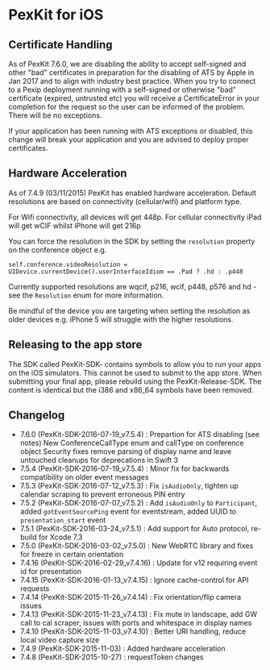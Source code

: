 # PexKit for iOS

## Certificate Handling

As of PexKit 7.6.0, we are disabling the ability to accept self-signed
and other "bad" certificates in preparation for the disabling of ATS
by Apple in Jan 2017 and to align with industry best practice.  When you
try to connect to a Pexip deployment running with a self-signed or
otherwise "bad" certificate (expired, untrusted etc) you will receive
a CertificateError in your completion for the request so the user can
be informed of the problem.  There will be no exceptions.

If your application has been running with ATS exceptions or disabled,
this change will break your application and you are advised to deploy
proper certificates.

## Hardware Acceleration

As of 7.4.9 (03/11/2015) PexKit has enabled hardware acceleration.
Default resolutions are based on connectivity (cellular/wifi) and
platform type.

For Wifi connectivity, all devices will get 448p.  For cellular
connectivity iPad will get wCIF whilst iPhone will get 216p

You can force the resolution in the SDK by setting the `resolution`
property on the conference object e.g.

    self.conference.videoResolution = UIDevice.currentDevice().userInterfaceIdiom == .Pad ? .hd : .p448

Currently supported resolutions are wqcif, p216, wcif, p448, p576 and
hd - see the `Resolution` enum for more information.

Be mindful of the device you are targeting when setting the
resolution as older devices e.g. iPhone 5 will struggle with the
higher resolutions.

## Releasing to the app store

The SDK called PexKit-SDK-<date> contains symbols to allow you to run
your apps on the iOS simulators.  This cannot be used to submit to the
app store.  When submitting your final app, please rebuild using the
PexKit-Release-SDK.  The content is identical but the i386 and x86_64
symbols have been removed.

## Changelog

 - 7.6.0 (PexKit-SDK-2016-07-19_v7.5.4)   : Prepartion for ATS disabling (see notes)
                                            New ConferenceCallType enum and callType on conference object
											Security fixes
											remove parsing of display name and leave untouched
											cleanups for deprecations in Swift 3
 - 7.5.4 (PexKit-SDK-2016-07-19_v7.5.4)   : Minor fix for backwards compatibility on older event
                                            messages
 - 7.5.3 (PexKit-SDK-2016-07-12_v7.5.3)   : Fix `isAudioOnly`, tighten up calendar scraping
                                            to prevent erroneous PIN entry
 - 7.5.2 (PexKit-SDK-2016-07-07_v7.5.2)   : Add `isAudioOnly` to `Participant`, added `gotEventSourcePing` event
                                            for eventstream, added UUID to `presentation_start` event
 - 7.5.1 (PexKit-SDK-2016-03-24_v7.5.1)   : Add support for Auto protocol, re-build for Xcode 7.3
 - 7.5.0 (PexKit-SDK-2016-03-02_v7.5.0)   : New WebRTC library and fixes for freeze in certain orientation
 - 7.4.16 (PexKit-SDK-2016-02-29_v7.4.16) : Update for v12 requiring event id for presentation
 - 7.4.15 (PexKit-SDK-2016-01-13_v7.4.15) : Ignore cache-control for API requests
 - 7.4.14 (PexKit-SDK-2015-11-26_v7.4.14) : Fix orientation/flip camera issues
 - 7.4.13 (PexKit-SDK-2015-11-23_v7.4.13) : Fix mute in landscape, add GW call to cal scraper,
                                            issues with ports and whitespace in display names
 - 7.4.10 (PexKit-SDK-2015-11-03_v7.4.10) : Better URI handling, reduce local video capture size
 - 7.4.9  (PexKit-SDK-2015-11-03)         : Added hardware acceleration
 - 7.4.8  (PexKit-SDK-2015-10-27)         : requestToken changes
